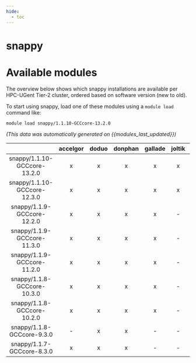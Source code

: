 ```yaml
---
hide:
  - toc
---
```


snappy
======

# Available modules


The overview below shows which snappy installations are available per HPC-UGent Tier-2 cluster, ordered based on software version (new to old).

To start using snappy, load one of these modules using a `module load` command like:

```shell
module load snappy/1.1.10-GCCcore-13.2.0
```

*(This data was automatically generated on {{modules_last_updated}})*  

| |accelgor|doduo|donphan|gallade|joltik|shinx|skitty|
| :---: | :---: | :---: | :---: | :---: | :---: | :---: | :---: |
|snappy/1.1.10-GCCcore-13.2.0|x|x|x|x|x|x|x|
|snappy/1.1.10-GCCcore-12.3.0|x|x|x|x|x|x|x|
|snappy/1.1.9-GCCcore-12.2.0|x|x|x|x|-|-|-|
|snappy/1.1.9-GCCcore-11.3.0|x|x|x|x|-|-|-|
|snappy/1.1.9-GCCcore-11.2.0|x|x|x|x|-|-|-|
|snappy/1.1.8-GCCcore-10.3.0|x|x|x|x|-|-|-|
|snappy/1.1.8-GCCcore-10.2.0|x|x|x|x|-|-|-|
|snappy/1.1.8-GCCcore-9.3.0|-|x|x|-|-|-|-|
|snappy/1.1.7-GCCcore-8.3.0|x|x|x|-|-|-|-|
